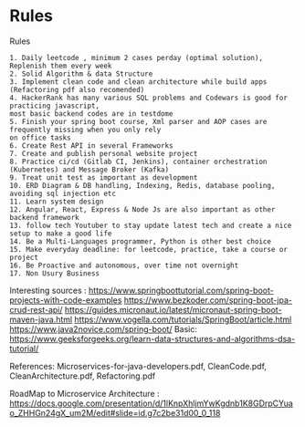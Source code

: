 # Rules
Rules


	1. Daily leetcode , minimum 2 cases perday (optimal solution), Replenish them every week 
	2. Solid Algorithm & data Structure
	3. Implement clean code and clean architecture while build apps (Refactoring pdf also recomended)
	4. HackerRank has many various SQL problems and Codewars is good for practicing javascript, 
 	most basic backend codes are in testdome
  	5. Finish your spring boot course, Xml parser and AOP cases are frequently missing when you only rely 
   	on office tasks
 	6. Create Rest API in several Frameworks  
	7. Create and publish personal website project
	8. Practice ci/cd (Gitlab CI, Jenkins), container orchestration (Kubernetes) and Message Broker (Kafka)
 	9. Treat unit test as important as development
	10. ERD Diagram & DB handling, Indexing, Redis, database pooling, avoiding sql injection etc
	11. Learn system design
	12. Angular, React, Express & Node Js are also important as other backend framework
  	13. follow tech Youtuber to stay update latest tech and create a nice setup to make a good life
   	14. Be a Multi-Languages programmer, Python is other best choice
    15. Make everyday deadline: for leetcode, practice, take a course or project
    16. Be Proactive and autonomous, over time not overnight
    17. Non Usury Business

    

Interesting sources :
https://www.springboottutorial.com/spring-boot-projects-with-code-examples
https://www.bezkoder.com/spring-boot-jpa-crud-rest-api/
https://guides.micronaut.io/latest/micronaut-spring-boot-maven-java.html
https://www.vogella.com/tutorials/SpringBoot/article.html
https://www.java2novice.com/spring-boot/
Basic:
https://www.geeksforgeeks.org/learn-data-structures-and-algorithms-dsa-tutorial/

References: 
Microservices-for-java-developers.pdf, CleanCode.pdf, CleanArchitecture.pdf, Refactoring.pdf 

RoadMap to Microservice Architecture : 
https://docs.google.com/presentation/d/1lKnpXhljmYwKgdnb1K8GDrpCYuao_ZHHGn24gX_um2M/edit#slide=id.g7c2be31d00_0_118









